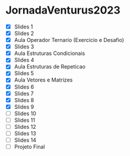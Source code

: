 # JornadaVenturus2023

- [X] Slides 1
- [X] Slides 2
- [X] Aula Operador Ternario (Exercicio e Desafio)
- [X] Slides 3
- [X] Aula Estruturas Condicionais
- [X] Slides 4
- [X] Aula Estruturas de Repeticao
- [X] Slides 5
- [X] Aula Vetores e Matrizes
- [X] Slides 6
- [X] Slides 7
- [X] Slides 8
- [X] Slides 9 
- [ ] Slides 10
- [ ] Slides 11
- [ ] Slides 12
- [ ] Slides 13
- [ ] Slides 14
- [ ] Projeto Final
